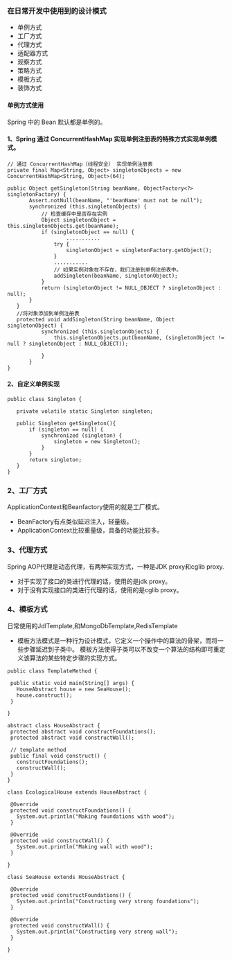 ### 在日常开发中使用到的设计模式

* 单例方式
* 工厂方式
* 代理方式
* 适配器方式
* 观察方式
* 策略方式
* 模板方式
* 装饰方式



#### 单例方式使用

 Spring 中的 Bean 默认都是单例的。
 
 #### 1、Spring 通过 ConcurrentHashMap 实现单例注册表的特殊方式实现单例模式。
 ```
 // 通过 ConcurrentHashMap（线程安全） 实现单例注册表
private final Map<String, Object> singletonObjects = new ConcurrentHashMap<String, Object>(64);

public Object getSingleton(String beanName, ObjectFactory<?> singletonFactory) {
        Assert.notNull(beanName, "'beanName' must not be null");
        synchronized (this.singletonObjects) {
            // 检查缓存中是否存在实例  
            Object singletonObject = this.singletonObjects.get(beanName);
            if (singletonObject == null) {
                    ...........
                try {
                    singletonObject = singletonFactory.getObject();
                }
                ...........
                // 如果实例对象在不存在，我们注册到单例注册表中。
                addSingleton(beanName, singletonObject);
            }
            return (singletonObject != NULL_OBJECT ? singletonObject : null);
        }
    }
    //将对象添加到单例注册表
    protected void addSingleton(String beanName, Object singletonObject) {
            synchronized (this.singletonObjects) {
                this.singletonObjects.put(beanName, (singletonObject != null ? singletonObject : NULL_OBJECT));

            }
        }
}
 ```
 
 #### 2、自定义单例实现
 ```
 public class Singleton {

    private volatile static Singleton singleton;
    
    public Singleton getSingleton(){
        if (singleton == null) {
            synchronized (singleton) {
                singleton = new Singleton();
            }
        } 
        return singleton;
    }
}
 ```
 ### 2、工厂方式
 
  ApplicationContext和Beanfactory使用的就是工厂模式。
 * BeanFactory有点类似延迟注入，轻量级。
 * ApplicationContext比较重量级，具备的功能比较多。

### 3、代理方式

Spring AOP代理是动态代理，有两种实现方式，一种是JDK proxy和cglib proxy.
* 对于实现了接口的类进行代理的话，使用的是jdk proxy。
* 对于没有实现接口的类进行代理的话，使用的是cglib proxy。

### 4、模板方式

日常使用的JdlTemplate,和MongoDbTemplate,RedisTemplate 
* 模板方法模式是一种行为设计模式，它定义一个操作中的算法的骨架，而将一些步骤延迟到子类中。 模板方法使得子类可以不改变一个算法的结构即可重定义该算法的某些特定步骤的实现方式。

 ```
 public class TemplateMethod {
 
  public static void main(String[] args) {
    HouseAbstract house = new SeaHouse();
    house.construct();
  }
 
}
 
abstract class HouseAbstract {
  protected abstract void constructFoundations();
  protected abstract void constructWall();
   
  // template method
  public final void construct() {
    constructFoundations();
    constructWall();
  }
}
 
class EcologicalHouse extends HouseAbstract {
 
  @Override
  protected void constructFoundations() {
    System.out.println("Making foundations with wood");
  }
 
  @Override
  protected void constructWall() {
    System.out.println("Making wall with wood");
  }
         
}
 
class SeaHouse extends HouseAbstract {
 
  @Override
  protected void constructFoundations() {
    System.out.println("Constructing very strong foundations");
  }
 
  @Override
  protected void constructWall() {
    System.out.println("Constructing very strong wall");
  }
         
}
 ```

 
 
